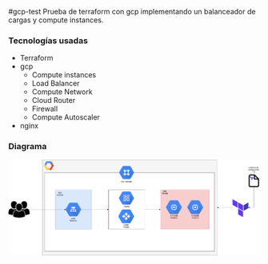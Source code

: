 #gcp-test
Prueba de terraform con gcp implementando un balanceador de cargas y compute instances.
### Tecnologías usadas

- Terraform
- gcp
	- Compute instances
	- Load Balancer
	- Compute Network
	- Cloud Router
	- Firewall
	- Compute Autoscaler
- nginx
### Diagrama
![Diagrama](https://raw.githubusercontent.com/mvera35/gcp-test/main/imagenes/Diagrama.png "Diagrama")
